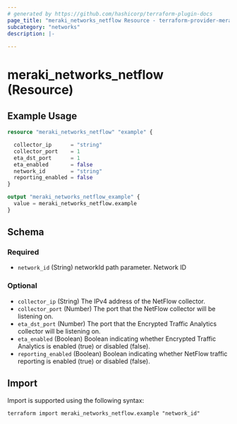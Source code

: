 ```yaml
---
# generated by https://github.com/hashicorp/terraform-plugin-docs
page_title: "meraki_networks_netflow Resource - terraform-provider-meraki"
subcategory: "networks"
description: |-
  
---
```


# meraki_networks_netflow (Resource)



## Example Usage

```terraform
resource "meraki_networks_netflow" "example" {

  collector_ip      = "string"
  collector_port    = 1
  eta_dst_port      = 1
  eta_enabled       = false
  network_id        = "string"
  reporting_enabled = false
}

output "meraki_networks_netflow_example" {
  value = meraki_networks_netflow.example
}
```

<!-- schema generated by tfplugindocs -->
## Schema

### Required

- `network_id` (String) networkId path parameter. Network ID

### Optional

- `collector_ip` (String) The IPv4 address of the NetFlow collector.
- `collector_port` (Number) The port that the NetFlow collector will be listening on.
- `eta_dst_port` (Number) The port that the Encrypted Traffic Analytics collector will be listening on.
- `eta_enabled` (Boolean) Boolean indicating whether Encrypted Traffic Analytics is enabled (true) or disabled (false).
- `reporting_enabled` (Boolean) Boolean indicating whether NetFlow traffic reporting is enabled (true) or disabled (false).

## Import

Import is supported using the following syntax:

```shell
terraform import meraki_networks_netflow.example "network_id"
```
